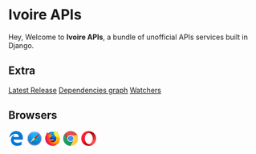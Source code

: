 # Ivoire APIs

Hey, Welcome to **Ivoire APIs**, a bundle of unofficial APIs services built in Django.

## Extra

[Latest Release](https://github.com/Stefan-ci/Ivoire-APIs/releases/latest)
[Dependencies graph](https://github.com/Stefan-ci/Ivoire-APIs/graphs/commit-activity)
[Watchers](https://github.com/Stefan-ci/Ivoire-APIs/watchers)

## Browsers

[![ie](./files/assets/images/readme/edge.png)](#)
[![safari](./files/assets/images/readme/safari.png)](#)
[![firefox](./files/assets/images/readme/firefox.png)](#)
[![chrome](./files/assets/images/readme/chrome.png)](#)
[![opera](./files/assets/images/readme/opera.png)](#)
